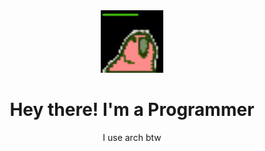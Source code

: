 <div align="center">
  	<img src="/experiment/deployparrot.gif" alt="Hi" width="100" />
	<h1>Hey there! I'm a Programmer</h1>
	<div>I use arch btw</div>  
	<br />
	<br />
</div>
